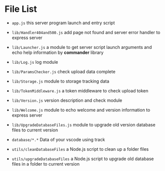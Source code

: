 # File List

- `app.js` this server program launch and entry script

- `lib/Handler404and500.js` add page not found and server error handler to express server
- `lib/Launcher.js` a module to get server script launch arguments and echo help information by **commander** library
- `lib/Log.js` log module
- `lib/ParamsChecker.js` check upload data complete
- `lib/Storage.js` module to storage tracking data
- `lib/TokenMiddleware.js` a token middleware to check upload token
- `lib/Version.js` version description and check module
- `lib/Welcome.js` module to echo welcome and version information to express server
- `lib/UpgradeDatabaseFiles.js` module to upgrade old version database files to current version

- `database/*.*` Data of your vscode using track

- `utils/cleanDatabaseFiles` a Node.js script to clean up a folder files
- `utils/upgradeDatabaseFiles` a Node.js script to upgrade old database files in a folder to current version
